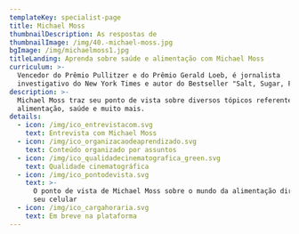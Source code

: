 ```yaml
---
templateKey: specialist-page
title: Michael Moss
thumbnailDescription: As respostas de
thumbnailImage: /img/40.-michael-moss.jpg
bgImage: /img/michaelmoss1.jpg
titleLanding: Aprenda sobre saúde e alimentação com Michael Moss
curriculum: >-
  Vencedor do Prêmio Pullitzer e do Prêmio Gerald Loeb, é jornalista
  investigativo do New York Times e autor do Bestseller "Salt, Sugar, Fat".
description: >-
  Michael Moss traz seu ponto de vista sobre diversos tópicos referentes à
  alimentação, saúde e muito mais.
details:
  - icon: /img/ico_entrevistacom.svg
    text: Entrevista com Michael Moss
  - icon: /img/ico_organizacaodeaprendizado.svg
    text: Conteúdo organizado por assuntos
  - icon: /img/ico_qualidadecinematografica_green.svg
    text: Qualidade cinematográfica
  - icon: /img/ico_pontodevista.svg
    text: >-
      O ponto de vista de Michael Moss sobre o mundo da alimentação direto no
      seu celular
  - icon: /img/ico_cargahoraria.svg
    text: Em breve na plataforma
---
```


